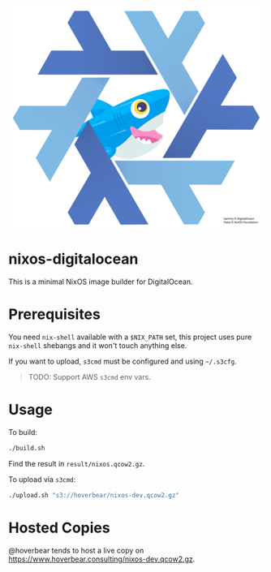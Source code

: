 ![Sammy & Snowflake](./img/nixos-digitalocean.svg)

# nixos-digitalocean

This is a minimal NixOS image builder for DigitalOcean.

# Prerequisites

You need `nix-shell` available with a `$NIX_PATH` set, this project uses pure `nix-shell` shebangs and it won't touch anything else.

If you want to upload, `s3cmd` must be configured and using `~/.s3cfg`.

> TODO: Support AWS `s3cmd` env vars.

# Usage

To build:

```bash
./build.sh
```

Find the result in `result/nixos.qcow2.gz`. 

To upload via `s3cmd`:

```bash
./upload.sh "s3://hoverbear/nixos-dev.qcow2.gz"
```

# Hosted Copies

@hoverbear tends to host a live copy on https://www.hoverbear.consulting/nixos-dev.qcow2.gz.